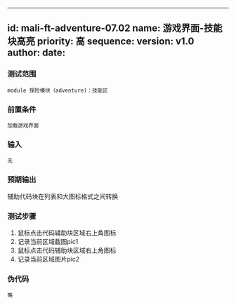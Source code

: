 --------
id: mali-ft-adventure-07.02
name: 游戏界面-技能块高亮
priority: 高
sequence: 
version: v1.0
author: 
date: 
--------
### 测试范围
    module 探险模块（adventure)：技能区
### 前置条件
    加载游戏界面
### 输入
    无
### 预期输出
   辅助代码块在列表和大图标格式之间转换
### 测试步骤
1. 鼠标点击代码辅助块区域右上角图标
2. 记录当前区域截图pic1
3. 鼠标点击代码辅助块区域右上角图标
4. 记录当前区域图片pic2
### 伪代码
    略